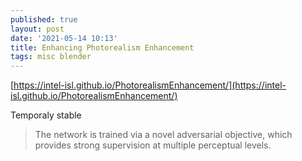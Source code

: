 ```yaml
---
published: true
layout: post
date: '2021-05-14 10:13'
title: Enhancing Photorealism Enhancement
tags: misc blender 
---
```

[https://intel-isl.github.io/PhotorealismEnhancement/](https://intel-isl.github.io/PhotorealismEnhancement/)

Temporaly stable

> The network is trained via a novel adversarial objective, which provides strong supervision at multiple perceptual levels.
